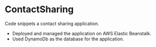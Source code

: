 # ContactSharing

Code snippets a contact sharing application.

* Deployed and managed the application on AWS Elastic Beanstalk.
* Used DynamoDb as the database for the application.
